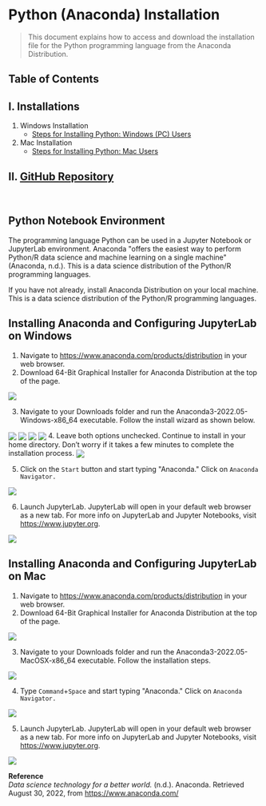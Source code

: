 # Python (Anaconda) Installation
>This document explains how to access and download the installation file for the Python programming language from the Anaconda Distribution.

## Table of Contents
## I. Installations
1) Windows Installation
    * [Steps for Installing Python: Windows (PC) Users](#installing-anaconda-and-configuring-jupyterlab-on-windows)  
2) Mac Installation
    * [Steps for Installing Python: Mac Users](#installing-anaconda-and-configuring-jupyterlab-on-mac)

## II. [GitHub Repository](https://github.com/lshpaner/teaching)

&nbsp;
&nbsp; 

## Python Notebook Environment

The programming language Python can be used in a Jupyter Notebook or JupyterLab environment. Anaconda "offers the easiest way to perform Python/R data science and machine learning on a single machine" (Anaconda, n.d.). This is a data science distribution of the Python/R programming languages.

If you have not already, install Anaconda Distribution on your local machine. This is a data science distribution of the Python/R programming languages. 

## Installing Anaconda and Configuring JupyterLab on Windows
1. Navigate to https://www.anaconda.com/products/distribution in your web browser.  
2. Download 64-Bit Graphical Installer for Anaconda Distribution at the top of the page.  
<img align="center" src='hhttps://www.leonshpaner.com/teaching/post/python/python_anaconda_installation/anaconda_download.png'>

3. Navigate to your Downloads folder and run the Anaconda3-2022.05-Windows-x86_64 executable. Follow the install wizard as shown below.  
<img align="center" src='https://www.leonshpaner.com/teaching/post/python/python_anaconda_installation/anaconda_installation1.png'>
<img align="center" src='https://www.leonshpaner.com/teaching/post/python/python_anaconda_installation/anaconda_installation2.png'>
<img align="center" src='https://www.leonshpaner.com/teaching/post/python/python_anaconda_installation/anaconda_installation3.png'>
<img align="center" src='https://www.leonshpaner.com/teaching/post/python/python_anaconda_installation/anaconda_installation4.png'>
4.  Leave both options unchecked. Continue to install in your home directory. Don’t worry if it takes a few minutes to complete the installation process.  
<img align="center" src='https://www.leonshpaner.com/teaching/post/python/python_anaconda_installation/anaconda_installation5.png'>

5. Click on the `Start` button and start typing "Anaconda." Click on `Anaconda Navigator.` 
<img align="center" src='https://www.leonshpaner.com/teaching/post/python/python_anaconda_installation/anaconda_installation6.png'>

6. Launch JupyterLab. JupyterLab will open in your default web browser as a new tab. For more info on JupyterLab and Jupyter Notebooks, visit https://www.jupyter.org.   
<img align="center" src='https://www.leonshpaner.com/teaching/post/python/python_anaconda_installation/anaconda_installation7.png'>

## Installing Anaconda and Configuring JupyterLab on Mac
1. Navigate to https://www.anaconda.com/products/distribution in your web browser.  
2. Download 64-Bit Graphical Installer for Anaconda Distribution at the top of the page.  
<img align="center" src='https://github.com/support-vector-dynamics/documentation/blob/main/mac_installation_imgs/Anaconda_Download.png?raw=true'>

3. Navigate to your Downloads folder and run the Anaconda3-2022.05-MacOSX-x86_64 executable. Follow the installation steps.  
<img align="center" src='https://github.com/support-vector-dynamics/documentation/blob/main/mac_installation_imgs/Installation.png?raw=true'>

4. Type `Command`+`Space` and start typing "Anaconda." Click on `Anaconda Navigator.` 
<img align="center" src='https://github.com/support-vector-dynamics/documentation/blob/main/mac_installation_imgs/Navigate_to_Anaconda.png?raw=true'>

5. Launch JupyterLab. JupyterLab will open in your default web browser as a new tab. For more info on JupyterLab and Jupyter Notebooks, visit https://www.jupyter.org.   
<img align="center" src='https://github.com/support-vector-dynamics/documentation/blob/main/mac_installation_imgs/Navigator.png?raw=true'>

**Reference**  
*Data science technology for a better world.* (n.d.). Anaconda. Retrieved August 30, 2022, from https://www.anaconda.com/
